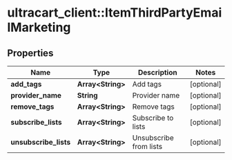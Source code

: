 # ultracart_client::ItemThirdPartyEmailMarketing

## Properties
Name | Type | Description | Notes
------------ | ------------- | ------------- | -------------
**add_tags** | **Array&lt;String&gt;** | Add tags | [optional] 
**provider_name** | **String** | Provider name | [optional] 
**remove_tags** | **Array&lt;String&gt;** | Remove tags | [optional] 
**subscribe_lists** | **Array&lt;String&gt;** | Subscribe to lists | [optional] 
**unsubscribe_lists** | **Array&lt;String&gt;** | Unsubscribe from lists | [optional] 


